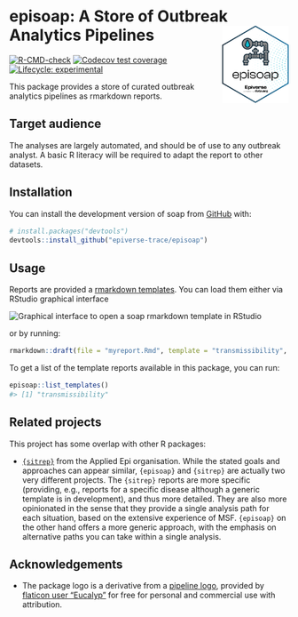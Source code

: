 
<!-- README.md is generated from README.Rmd. Please edit that file -->

# episoap: A Store of Outbreak Analytics Pipelines <img src="man/figures/logo.svg" align="right" width="120" />

<!-- badges: start -->

[![R-CMD-check](https://github.com/epiverse-trace/episoap/actions/workflows/R-CMD-check.yaml/badge.svg)](https://github.com/epiverse-trace/episoap/actions/workflows/R-CMD-check.yaml)
[![Codecov test
coverage](https://codecov.io/gh/epiverse-trace/episoap/branch/main/graph/badge.svg)](https://app.codecov.io/gh/epiverse-trace/episoap?branch=main)
[![Lifecycle:
experimental](https://img.shields.io/badge/lifecycle-experimental-orange.svg)](https://lifecycle.r-lib.org/articles/stages.html#experimental)
<!-- badges: end -->

This package provides a store of curated outbreak analytics pipelines as
rmarkdown reports.

## Target audience

The analyses are largely automated, and should be of use to any outbreak
analyst. A basic R literacy will be required to adapt the report to
other datasets.

## Installation

You can install the development version of soap from
[GitHub](https://github.com/) with:

``` r
# install.packages("devtools")
devtools::install_github("epiverse-trace/episoap")
```

## Usage

Reports are provided a [rmarkdown
templates](https://rstudio.github.io/rstudio-extensions/rmarkdown_templates.html).
You can load them either via RStudio graphical interface

![Graphical interface to open a soap rmarkdown template in
RStudio](man/figures/template_rstudio.png)

or by running:

``` r
rmarkdown::draft(file = "myreport.Rmd", template = "transmissibility", package = "episoap")
```

To get a list of the template reports available in this package, you can
run:

``` r
episoap::list_templates()
#> [1] "transmissibility"
```

## Related projects

This project has some overlap with other R packages:

- [`{sitrep}`](https://github.com/R4EPI/sitrep) from the Applied Epi
  organisation. While the stated goals and approaches can appear
  similar, `{episoap}` and `{sitrep}` are actually two very different
  projects. The `{sitrep}` reports are more specific (providing, e.g.,
  reports for a specific disease although a generic template is in
  development), and thus more detailed. They are also more opinionated
  in the sense that they provide a single analysis path for each
  situation, based on the extensive experience of MSF. `{episoap}` on
  the other hand offers a more generic approach, with the emphasis on
  alternative paths you can take within a single analysis.

## Acknowledgements

- The package logo is a derivative from a [pipeline
  logo](https://www.flaticon.com/free-icon/pipeline_2082696), provided
  by [flaticon user “Eucalyp”](https://www.flaticon.com/authors/eucalyp)
  for free for personal and commercial use with attribution.

